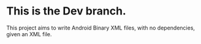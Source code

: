 # This is the Dev branch.

This project aims to write Android Binary XML files, with no dependencies, given an XML file.
